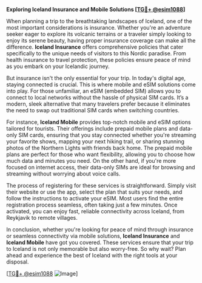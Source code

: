 **Exploring Iceland Insurance and Mobile Solutions [[TG💪+ @esim1088](https://t.me/s/esim1088)]**

When planning a trip to the breathtaking landscapes of Iceland, one of the most important considerations is insurance. Whether you're an adventure seeker eager to explore its volcanic terrains or a traveler simply looking to enjoy its serene beauty, having proper insurance coverage can make all the difference. **Iceland Insurance** offers comprehensive policies that cater specifically to the unique needs of visitors to this Nordic paradise. From health insurance to travel protection, these policies ensure peace of mind as you embark on your Icelandic journey.

But insurance isn't the only essential for your trip. In today's digital age, staying connected is crucial. This is where mobile and eSIM solutions come into play. For those unfamiliar, an eSIM (embedded SIM) allows you to connect to local networks without the hassle of physical SIM cards. It’s a modern, sleek alternative that many travelers prefer because it eliminates the need to swap out traditional SIM cards when switching countries.

For instance, **Iceland Mobile** provides top-notch mobile and eSIM options tailored for tourists. Their offerings include prepaid mobile plans and data-only SIM cards, ensuring that you stay connected whether you're streaming your favorite shows, mapping your next hiking trail, or sharing stunning photos of the Northern Lights with friends back home. The prepaid mobile plans are perfect for those who want flexibility, allowing you to choose how much data and minutes you need. On the other hand, if you're more focused on internet access, their data-only SIMs are ideal for browsing and streaming without worrying about voice calls.

The process of registering for these services is straightforward. Simply visit their website or use the app, select the plan that suits your needs, and follow the instructions to activate your eSIM. Most users find the entire registration process seamless, often taking just a few minutes. Once activated, you can enjoy fast, reliable connectivity across Iceland, from Reykjavik to remote villages.

In conclusion, whether you're looking for peace of mind through insurance or seamless connectivity via mobile solutions, **Iceland Insurance** and **Iceland Mobile** have got you covered. These services ensure that your trip to Iceland is not only memorable but also worry-free. So why wait? Plan ahead and experience the best of Iceland with the right tools at your disposal. 

[[TG💪+ @esim1088](https://t.me/s/esim1088) ![Image](https://i.postimg.cc/Y0z9fWf4/image.png)]